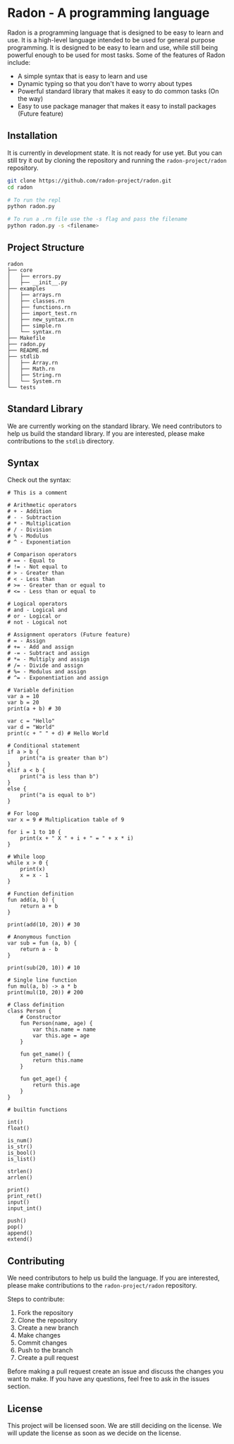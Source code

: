 # Radon - A programming language

Radon is a programming language that is designed to be easy to learn and use. It is a high-level language intended to be used for general purpose programming. It is designed to be easy to learn and use, while still being powerful enough to be used for most tasks. Some of the features of Radon include:

- A simple syntax that is easy to learn and use
- Dynamic typing so that you don't have to worry about types
- Powerful standard library that makes it easy to do common tasks (On the way)
- Easy to use package manager that makes it easy to install packages (Future feature)

## Installation

It is currently in development state. It is not ready for use yet. But you can still try it out by cloning the repository and running the `radon-project/radon` repository. 

```bash
git clone https://github.com/radon-project/radon.git
cd radon

# To run the repl
python radon.py

# To run a .rn file use the -s flag and pass the filename
python radon.py -s <filename>
```

## Project Structure

```
radon
├── core
│   ├── errors.py
│   ├── __init__.py
├── examples
│   ├── arrays.rn
│   ├── classes.rn
│   ├── functions.rn
│   ├── import_test.rn
│   ├── new_syntax.rn
│   ├── simple.rn
│   └── syntax.rn
├── Makefile
├── radon.py
├── README.md
├── stdlib
│   ├── Array.rn
│   ├── Math.rn
│   ├── String.rn
│   └── System.rn
└── tests
```

## Standard Library

We are currently working on the standard library. We need contributors to help us build the standard library. If you are interested, please make contributions to the `stdlib` directory.


## Syntax

Check out the syntax:

```radon
# This is a comment

# Arithmetic operators
# + - Addition
# - - Subtraction
# * - Multiplication
# / - Division
# % - Modulus
# ^ - Exponentiation

# Comparison operators
# == - Equal to
# != - Not equal to
# > - Greater than
# < - Less than
# >= - Greater than or equal to
# <= - Less than or equal to

# Logical operators
# and - Logical and
# or - Logical or
# not - Logical not

# Assignment operators (Future feature)
# = - Assign
# += - Add and assign
# -= - Subtract and assign
# *= - Multiply and assign
# /= - Divide and assign
# %= - Modulus and assign
# ^= - Exponentiation and assign

# Variable definition
var a = 10
var b = 20
print(a + b) # 30

var c = "Hello"
var d = "World"
print(c + " " + d) # Hello World

# Conditional statement
if a > b {
    print("a is greater than b")
} 
elif a < b {
    print("a is less than b")
} 
else {
    print("a is equal to b")
}

# For loop
var x = 9 # Multiplication table of 9

for i = 1 to 10 {
    print(x + " X " + i + " = " + x * i)
}

# While loop
while x > 0 {
    print(x)
    x = x - 1
}

# Function definition
fun add(a, b) {
    return a + b
}

print(add(10, 20)) # 30

# Anonymous function
var sub = fun (a, b) {
    return a - b
}

print(sub(20, 10)) # 10

# Single line function
fun mul(a, b) -> a * b
print(mul(10, 20)) # 200

# Class definition
class Person {
    # Constructor
    fun Person(name, age) {
        var this.name = name
        var this.age = age
    }

    fun get_name() {
        return this.name
    }

    fun get_age() {
        return this.age
    }
}

# builtin functions

int()
float()

is_num()
is_str()
is_bool()
is_list()

strlen()
arrlen()

print()
print_ret()
input()
input_int()

push()
pop()
append()
extend()

```

## Contributing

We need contributors to help us build the language. If you are interested, please make contributions to the `radon-project/radon` repository. 

Steps to contribute:

1. Fork the repository
2. Clone the repository
3. Create a new branch
4. Make changes
5. Commit changes
6. Push to the branch
7. Create a pull request

Before making a pull request create an issue and discuss the changes you want to make. If you have any questions, feel free to ask in the issues section.

## License

This project will be licensed soon. We are still deciding on the license. We will update the license as soon as we decide on the license. 

